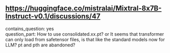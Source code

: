 ## https://huggingface.co/mistralai/Mixtral-8x7B-Instruct-v0.1/discussions/47

contains_question: yes  
question_part: How to use consolidated.xx.pt? or It seems that transformer can only load from safetensor files, is that like the standard models now for LLM? pt and pth are abandoned?